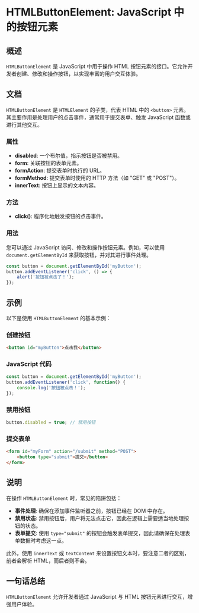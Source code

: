 <!--
Meta Description: # HTMLButtonElement: JavaScript 中的按钮元素 ## 概述 `HTMLButtonElement` 是 JavaScript 中用于操作 HTML 按钮元素的接口。它允许开发者创建、修改和操作按钮，以实现丰富的用户交互体验。 ## 文档 `HTMLButtonEleme...
Meta Keywords: button, javascript, htmlbuttonelement, html, form
-->

# HTMLButtonElement: JavaScript 中的按钮元素

## 概述
`HTMLButtonElement` 是 JavaScript 中用于操作 HTML 按钮元素的接口。它允许开发者创建、修改和操作按钮，以实现丰富的用户交互体验。

## 文档
`HTMLButtonElement` 是 `HTMLElement` 的子类，代表 HTML 中的 `<button>` 元素。其主要作用是处理用户的点击事件，通常用于提交表单、触发 JavaScript 函数或进行其他交互。

### 属性
- **disabled**: 一个布尔值，指示按钮是否被禁用。
- **form**: 关联按钮的表单元素。
- **formAction**: 提交表单时执行的 URL。
- **formMethod**: 提交表单时使用的 HTTP 方法（如 "GET" 或 "POST"）。
- **innerText**: 按钮上显示的文本内容。

### 方法
- **click()**: 程序化地触发按钮的点击事件。

### 用法
您可以通过 JavaScript 访问、修改和操作按钮元素。例如，可以使用 `document.getElementById` 来获取按钮，并对其进行事件处理。

```javascript
const button = document.getElementById('myButton');
button.addEventListener('click', () => {
    alert('按钮被点击了！');
});
```

## 示例
以下是使用 `HTMLButtonElement` 的基本示例：

### 创建按钮
```html
<button id="myButton">点击我</button>
```

### JavaScript 代码
```javascript
const button = document.getElementById('myButton');
button.addEventListener('click', function() {
    console.log('按钮被点击！');
});
```

### 禁用按钮
```javascript
button.disabled = true; // 禁用按钮
```

### 提交表单
```html
<form id="myForm" action="/submit" method="POST">
    <button type="submit">提交</button>
</form>
```

## 说明
在操作 `HTMLButtonElement` 时，常见的陷阱包括：

- **事件处理**: 确保在添加事件监听器之前，按钮已经在 DOM 中存在。
- **禁用状态**: 禁用按钮后，用户将无法点击它，因此在逻辑上需要适当地处理按钮的状态。
- **表单提交**: 使用 `type="submit"` 的按钮会触发表单提交，因此请确保在处理表单数据时考虑这一点。
  
此外，使用 `innerText` 或 `textContent` 来设置按钮文本时，要注意二者的区别，前者会解析 HTML，而后者则不会。

## 一句话总结
`HTMLButtonElement` 允许开发者通过 JavaScript 与 HTML 按钮元素进行交互，增强用户体验。